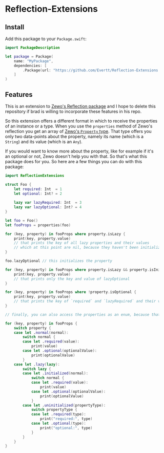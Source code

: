 # Reflection-Extensions

## Install

Add this package to your `Package.swift`:

```swift
import PackageDescription

let package = Package(
    name: "MyPackage",
    dependencies: [
        .Package(url: "https://github.com/Evertt/Reflection-Extensions.git", majorVersion: 0),
    ]
)
```

## Features

This is an extension to [Zewo's Reflection package](https://github.com/Zewo/Reflection)
and I hope to delete this repository if brad is willing to incorporate these features in his repo.

So this extension offers a different format in which to receive the properties of an instance or a type.
When you use the `properties` method of Zewo's reflection you get an array of [Zewo's `Property` type](https://github.com/Zewo/Reflection/blob/master/Sources/Reflection/Properties.swift#L15).
That type offers you only two data-points about the property, namely its name (which is a `String`) and its value (which is an `Any`).

If you would want to know more about the property, like for example if it's an optional or not, Zewo doesn't help you with that.
So that's what this package does for you. So here are a few things you can do with this package:

```swift
import ReflectionExtensions

struct Foo {
    let required: Int  = 1
    let optional: Int? = 2
    
    lazy var lazyRequired: Int  = 3
    lazy var lazyOptional: Int? = 4
}

let foo = Foo()
let fooProps = properties(foo)

for (key, property) in fooProps where property.isLazy {
    print(key, property.value)
    // that prints the key of all lazy properties and their values
    // which at this point are nil, because they haven't been initialized yet
}

foo.lazyOptional // this initializes the property

for (key, property) in fooProps where property.isLazy && property.isInitialized {
    print(key, property.value)
    // that prints only the key and value of lazyOptional
}

for (key, property) in fooProps where !property.isOptional {
    print(key, property.value)
    // that prints the key of `required` and `lazyRequired` and their values or nil
}

// finally, you can also access the properties as an enum, because that's what they actually are.

for (key, property) in fooProps {
    switch property {
    case let .normal(normal):
        switch normal {
        case let .required(value):
            print(value)
        case let .optional(optionalValue):
            print(optionalValue)
        }
    case let .lazy(lazy):
        switch lazy {
        case let .initialized(normal):
            switch normal {
            case let .required(value):
                print(value)
            case let .optional(optionalValue):
                print(optionalValue)
            }
        case let .uninitialized(propertyType):
            switch propertyType {
            case let .required(type):
                print("required:", type)
            case let .optional(type):
                print("optional:", type)
            }
        }
    }
}
```

